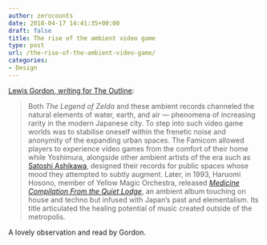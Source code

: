 ```yaml
---
author: zerocounts
date: 2018-04-17 14:41:35+00:00
draft: false
title: The rise of the ambient video game
type: post
url: /the-rise-of-the-ambient-video-game/
categories:
- Design
---
```


[Lewis Gordon, writing for The Outline](https://theoutline.com/post/4181/ambient-video-game-legend-of-zelda):

> Both _The Legend of Zelda_ and these ambient records channeled the natural elements of water, earth, and air — phenomena of increasing rarity in the modern Japanese city. To step into such video game worlds was to stabilise oneself within the frenetic noise and anonymity of the expanding urban spaces. The Famicom allowed players to experience video games from the comfort of their home while Yoshimura, alongside other ambient artists of the era such as [Satoshi Ashikawa](https://www.youtube.com/watch?v=jaWdVJO5H98), designed their records for public spaces whose mood they attempted to subtly augment. Later, in 1993, Haruomi Hosono, member of Yellow Magic Orchestra, released [_Medicine Compilation From the Quiet Lodge_](https://open.spotify.com/album/3qaEUrwOgFVPIfaIMuJVcS), an ambient album touching on house and techno but infused with Japan’s past and elementalism. Its title articulated the healing potential of music created outside of the metropolis.

A lovely observation and read by Gordon.
